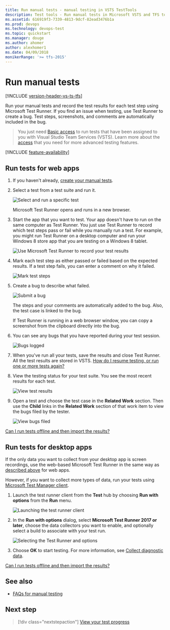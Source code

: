 ```yaml
---
title: Run manual tests - manual testing in VSTS TestTools
description: Test tools - Run manual tests in Microsoft VSTS and TFS to make sure each of the deliverables meets your users needs
ms.assetid: 616919f3-7339-4813-9dcf-82ead3476b1a
ms.prod: devops
ms.technology: devops-test
ms.topic: quickstart
ms.manager: douge
ms.author: ahomer
author: alexhomer1
ms.date: 04/09/2018
monikerRange: '>= tfs-2015'
---
```


# Run manual tests

[!INCLUDE [version-header-vs-ts-tfs](_shared/version-header-vs-ts-tfs.md)] 

Run your manual tests and record the test results for each test step 
using Microsoft Test Runner. If you find an issue when testing, 
use Test Runner to create a bug. Test steps, screenshots, and comments 
are automatically included in the bug. 

> You just need [Basic access](https://visualstudio.microsoft.com/team-services/compare-features/) 
to run tests that have been assigned to you with Visual Studio Team Services (VSTS). 
Learn more about the [access](https://visualstudio.microsoft.com/pricing/visual-studio-online-pricing-vs) 
that you need for more advanced testing features.

[!INCLUDE [feature-availability](_shared/feature-availability.md)] 

<a name="run-web"></a>
## Run tests for web apps

1. If you haven't already, [create your manual tests](create-test-cases.md#test-cases).

1. Select a test from a test suite and run it.
      
   ![Select and run a specific test](_img/run-manual-tests/RunTest_2.png)

   Microsoft Test Runner opens and runs in a new browser.

1. Start the app that you want to test. Your app doesn't have to run on 
   the same computer as Test Runner. You just use Test Runner to record which 
   test steps pass or fail while you manually run a test. For example, you 
   might run Test Runner on a desktop computer and run your Windows 8 store 
   app that you are testing on a Windows 8 tablet.

   ![Use Microsoft Test Runner to record your test results](_img/run-manual-tests/RunTestsStartApp.png)

1. Mark each test step as either passed or failed based on the expected results. 
   If a test step fails, you can enter a comment on why it failed.

   ![Mark test steps](_img/run-manual-tests/RunTest_3.png)

1. Create a bug to describe what failed.

   ![Submit a bug](_img/run-manual-tests/RunTest_4.png)

   The steps and your comments are automatically added to the bug. Also, 
   the test case is linked to the bug.

   If Test Runner is running in a web browser window, 
   you can copy a screenshot from the clipboard directly into the bug.

1. You can see any bugs that you have reported during your test session.

   ![Bugs logged](_img/run-manual-tests/RunTest_5.png)

1. When you've run all your tests, save the results and close Test Runner. 
   All the test results are stored in VSTS.
   [How do I resume testing, or run one or more tests again?](reference-qa.md#qanda)

1. View the testing status for your test suite.
   You see the most recent results for each test.

   ![View test results](_img/run-manual-tests/RunTest_8.png)

1. Open a test and choose the test case in the **Related Work** section.
   Then use the **Child** links in the **Related Work** section of that 
   work item to view the bugs filed by the tester.
   
   ![View bugs filed](_img/run-manual-tests/view-bugs.png)  

[Can I run tests offline and then import the results?](reference-qa.md#runoffline)

<a name="run-desktop"></a>
## Run tests for desktop apps

If the only data you want to collect from your desktop app
is screen recordings, use the web-based Microsoft Test Runner 
in the same way as [described above](#run-web) for web apps.

However, if you want to collect more types of data, run your tests using
[Microsoft Test Manager client](mtm/run-manual-tests-with-microsoft-test-manager.md).

1. Launch the test runner 
   client from the **Test** hub by choosing **Run with options**
   from the **Run** menu.

   ![Launching the test runner client](_img/_shared/collect-diagnostic-data-16.png)

1. In the **Run with options** dialog, select **Microsoft 
   Test Runner 2017 or later**, choose the data collectors you 
   want to enable, and optionally select a build to associate 
   with your test run.

   ![Selecting the Test Runner and options](_img/_shared/run-manual-tests-19.png)

1. Choose **OK** to start testing. For more information, see
   [Collect diagnostic data](collect-diagnostic-data.md#collect-desktop).

[Can I run tests offline and then import the results?](reference-qa.md#runoffline)

## See also

*  [FAQs for manual testing](reference-qa.md#runtests)

## Next step

> [!div class="nextstepaction"]
> [View your test progress](track-test-status.md)
